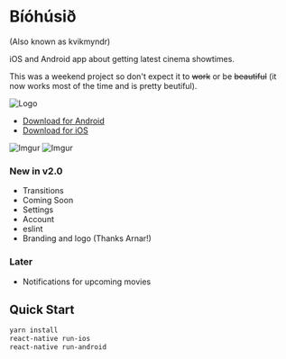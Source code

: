 Bíóhúsið
====

(Also known as kvikmyndr)

iOS and Android app about getting latest cinema showtimes.

This was a weekend project so don't expect it to ~~work~~ or be ~~beautiful~~ (it now works most of the time and is pretty beutiful).

![Logo](https://lh3.googleusercontent.com/O1oZfmD4Vt-8h-k35-XKOfMGA0iyguSPdlS1yyyYAuKq89_NX-7LtWq0TQwZwpANQA=w200-rw)

 - [Download for Android](https://play.google.com/store/apps/details?id=com.solidmobile.kvikmyndr)
 - [Download for iOS](https://itunes.apple.com/is/app/biohusi/id1112946298)

![Imgur](http://i.imgur.com/FivkwYP.png) ![Imgur](http://i.imgur.com/bhZ5m9w.png)

### New in v2.0
 - Transitions
 - Coming Soon
 - Settings
 - Account
 - eslint
 - Branding and logo (Thanks Arnar!)

### Later
 - Notifications for upcoming movies


Quick Start
----------
```bash
yarn install
react-native run-ios
react-native run-android
```
